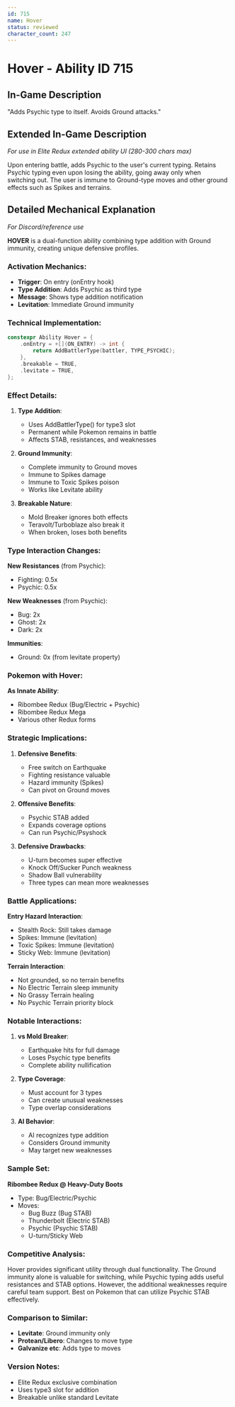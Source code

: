 ```yaml
---
id: 715
name: Hover
status: reviewed
character_count: 247
---
```


# Hover - Ability ID 715

## In-Game Description
"Adds Psychic type to itself. Avoids Ground attacks."

## Extended In-Game Description
*For use in Elite Redux extended ability UI (280-300 chars max)*

Upon entering battle, adds Psychic to the user's current typing. Retains Psychic typing even upon losing the ability, going away only when switching out. The user is immune to Ground-type moves and other ground effects such as Spikes and terrains.

## Detailed Mechanical Explanation
*For Discord/reference use*

**HOVER** is a dual-function ability combining type addition with Ground immunity, creating unique defensive profiles.

### Activation Mechanics:
- **Trigger**: On entry (onEntry hook)
- **Type Addition**: Adds Psychic as third type
- **Message**: Shows type addition notification
- **Levitation**: Immediate Ground immunity

### Technical Implementation:
```cpp
constexpr Ability Hover = {
    .onEntry = +[](ON_ENTRY) -> int { 
        return AddBattlerType(battler, TYPE_PSYCHIC); 
    },
    .breakable = TRUE,
    .levitate = TRUE,
};
```

### Effect Details:

1. **Type Addition**:
   - Uses AddBattlerType() for type3 slot
   - Permanent while Pokemon remains in battle
   - Affects STAB, resistances, and weaknesses

2. **Ground Immunity**:
   - Complete immunity to Ground moves
   - Immune to Spikes damage
   - Immune to Toxic Spikes poison
   - Works like Levitate ability

3. **Breakable Nature**:
   - Mold Breaker ignores both effects
   - Teravolt/Turboblaze also break it
   - When broken, loses both benefits

### Type Interaction Changes:

**New Resistances** (from Psychic):
- Fighting: 0.5x
- Psychic: 0.5x

**New Weaknesses** (from Psychic):
- Bug: 2x
- Ghost: 2x
- Dark: 2x

**Immunities**:
- Ground: 0x (from levitate property)

### Pokemon with Hover:

**As Innate Ability**:
- Ribombee Redux (Bug/Electric + Psychic)
- Ribombee Redux Mega
- Various other Redux forms

### Strategic Implications:

1. **Defensive Benefits**:
   - Free switch on Earthquake
   - Fighting resistance valuable
   - Hazard immunity (Spikes)
   - Can pivot on Ground moves

2. **Offensive Benefits**:
   - Psychic STAB added
   - Expands coverage options
   - Can run Psychic/Psyshock

3. **Defensive Drawbacks**:
   - U-turn becomes super effective
   - Knock Off/Sucker Punch weakness
   - Shadow Ball vulnerability
   - Three types can mean more weaknesses

### Battle Applications:

**Entry Hazard Interaction**:
- Stealth Rock: Still takes damage
- Spikes: Immune (levitation)
- Toxic Spikes: Immune (levitation)
- Sticky Web: Immune (levitation)

**Terrain Interaction**:
- Not grounded, so no terrain benefits
- No Electric Terrain sleep immunity
- No Grassy Terrain healing
- No Psychic Terrain priority block

### Notable Interactions:

1. **vs Mold Breaker**:
   - Earthquake hits for full damage
   - Loses Psychic type benefits
   - Complete ability nullification

2. **Type Coverage**:
   - Must account for 3 types
   - Can create unusual weaknesses
   - Type overlap considerations

3. **AI Behavior**:
   - AI recognizes type addition
   - Considers Ground immunity
   - May target new weaknesses

### Sample Set:

**Ribombee Redux @ Heavy-Duty Boots**
- Type: Bug/Electric/Psychic
- Moves:
  - Bug Buzz (Bug STAB)
  - Thunderbolt (Electric STAB)
  - Psychic (Psychic STAB)
  - U-turn/Sticky Web

### Competitive Analysis:

Hover provides significant utility through dual functionality. The Ground immunity alone is valuable for switching, while Psychic typing adds useful resistances and STAB options. However, the additional weaknesses require careful team support. Best on Pokemon that can utilize Psychic STAB effectively.

### Comparison to Similar:
- **Levitate**: Ground immunity only
- **Protean/Libero**: Changes to move type
- **Galvanize etc**: Adds type to moves

### Version Notes:
- Elite Redux exclusive combination
- Uses type3 slot for addition
- Breakable unlike standard Levitate